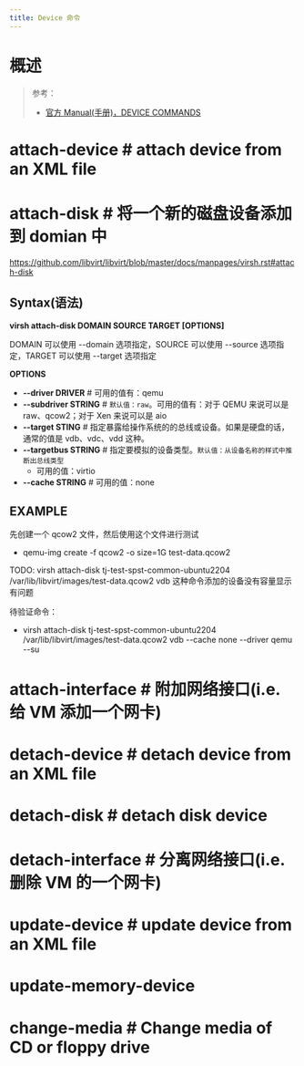 ```yaml
---
title: Device 命令
---
```


# 概述

> 参考：
> - [官方 Manual(手册)，DEVICE COMMANDS](https://github.com/libvirt/libvirt/blob/master/docs/manpages/virsh.rst#device-commands)

# attach-device # attach device from an XML file

# attach-disk # 将一个新的磁盘设备添加到 domian 中

https://github.com/libvirt/libvirt/blob/master/docs/manpages/virsh.rst#attach-disk

## Syntax(语法)

**virsh attach-disk DOMAIN SOURCE TARGET [OPTIONS]**

DOMAIN 可以使用 --domain 选项指定，SOURCE 可以使用 --source 选项指定，TARGET 可以使用 --target 选项指定

**OPTIONS**

- **--driver DRIVER** # 可用的值有：qemu
- **--subdriver STRING** # `默认值：raw`。可用的值有：对于 QEMU 来说可以是 raw、qcow2；对于 Xen 来说可以是 aio
- **--target STING** # 指定暴露给操作系统的的总线或设备。如果是硬盘的话，通常的值是 vdb、vdc、vdd 这种。
- **--targetbus STRING** # 指定要模拟的设备类型。`默认值：从设备名称的样式中推断出总线类型`
    - 可用的值：virtio
- **--cache STRING** # 可用的值：none

## EXAMPLE

先创建一个 qcow2 文件，然后使用这个文件进行测试

- qemu-img create -f qcow2 -o size=1G test-data.qcow2

TODO: virsh attach-disk tj-test-spst-common-ubuntu2204 /var/lib/libvirt/images/test-data.qcow2 vdb 这种命令添加的设备没有容量显示有问题

待验证命令：

- virsh attach-disk tj-test-spst-common-ubuntu2204 /var/lib/libvirt/images/test-data.qcow2 vdb --cache none --driver qemu --su

# attach-interface # 附加网络接口(i.e.给 VM 添加一个网卡)

# detach-device # detach device from an XML file

# detach-disk # detach disk device

# detach-interface # 分离网络接口(i.e.删除 VM 的一个网卡)

# update-device # update device from an XML file

# update-memory-device

# change-media # Change media of CD or floppy drive

